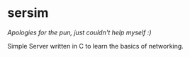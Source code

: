 # sersim

*Apologies for the pun, just couldn't help myself :)*

Simple Server written in C to learn the basics of networking.
